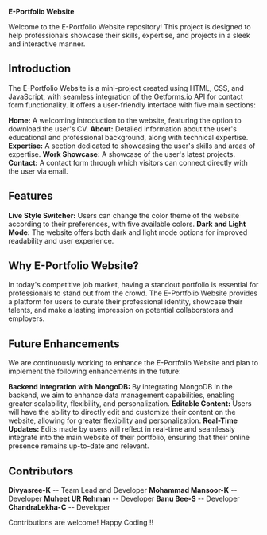 **E-Portfolio Website**

Welcome to the E-Portfolio Website repository! This project is designed to help professionals showcase their skills, expertise, and projects in a sleek and interactive manner.

## Introduction
The E-Portfolio Website is a mini-project created using HTML, CSS, and JavaScript, with seamless integration of the Getforms.io API for contact form functionality. It offers a user-friendly interface with five main sections:

**Home:** A welcoming introduction to the website, featuring the option to download the user's CV.
**About:** Detailed information about the user's educational and professional background, along with technical expertise.
**Expertise:** A section dedicated to showcasing the user's skills and areas of expertise.
**Work Showcase:** A showcase of the user's latest projects.
**Contact:** A contact form through which visitors can connect directly with the user via email.


## Features

**Live Style Switcher:** Users can change the color theme of the website according to their preferences, with five available colors.
**Dark and Light Mode:** The website offers both dark and light mode options for improved readability and user experience.

## Why E-Portfolio Website?
In today's competitive job market, having a standout portfolio is essential for professionals to stand out from the crowd. The E-Portfolio Website provides a platform for users to curate their professional identity, showcase their talents, and make a lasting impression on potential collaborators and employers.

## Future Enhancements
We are continuously working to enhance the E-Portfolio Website and plan to implement the following enhancements in the future:

**Backend Integration with MongoDB:** By integrating MongoDB in the backend, we aim to enhance data management capabilities, enabling greater scalability, flexibility, and personalization.
**Editable Content:** Users will have the ability to directly edit and customize their content on the website, allowing for greater flexibility and personalization.
**Real-Time Updates:** Edits made by users will reflect in real-time and seamlessly integrate into the main website of their portfolio, ensuring that their online presence remains up-to-date and relevant.


## Contributors

  **Divyasree-K** -- Team Lead and Developer
  **Mohammad Mansoor-K** -- Developer
  **Muheet UR Rehman** -- Developer
  **Banu Bee-S** -- Developer
  **ChandraLekha-C** -- Developer


Contributions are welcome!
Happy Coding !!
